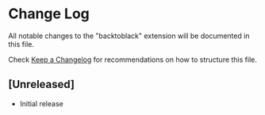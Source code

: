 # Change Log

All notable changes to the "backtoblack" extension will be documented in this file.

Check [Keep a Changelog](http://keepachangelog.com/) for recommendations on how to structure this file.

## [Unreleased]

- Initial release
